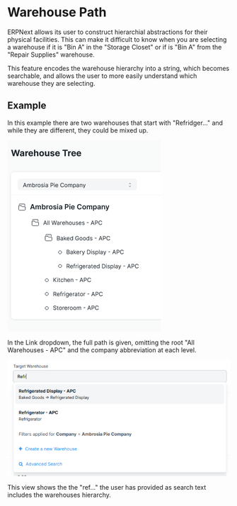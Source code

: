 # Warehouse Path
ERPNext allows its user to construct hierarchial abstractions for their physical facilities. This can make it difficult to know when you are selecting a warehouse if it is "Bin A" in the "Storage Closet" or if is "Bin A" from the "Repair Supplies" warehouse.

This feature encodes the warehouse hierarchy into a string, which becomes searchable, and allows the user to more easily understand which warehouse they are selecting.

## Example
In this example there are two warehouses that start with "Refridger..." and while they are different, they could be mixed up.

![warehouse tree](assets/warehouse_tree.png)

In the Link dropdown, the full path is given, omitting the root "All Warehouses - APC" and the company abbreviation at each level. 

![warehouse dropdown](assets/fridge.png)

This view shows the the "ref..." the user has provided as search text includes the warehouses hierarchy.